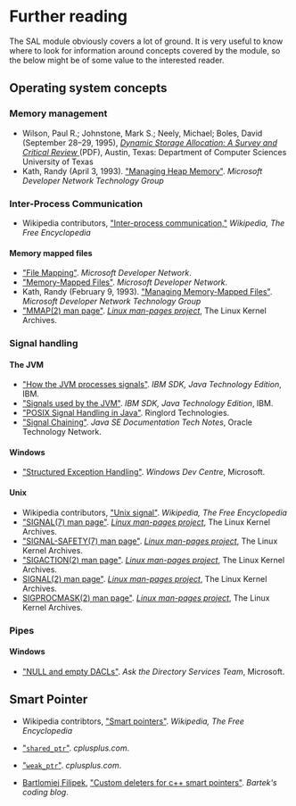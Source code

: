 # Further reading

The SAL module obviously covers a lot of ground. It is very useful to know where to look for information around concepts covered by the module, so the below might be of some value to the interested reader.

## Operating system concepts

### Memory management

* Wilson, Paul R.; Johnstone, Mark S.; Neely, Michael; Boles, David \(September 28–29, 1995\), [_Dynamic Storage Allocation: A Survey and Critical Review_ ](http://www.cs.northwestern.edu/~pdinda/icsclass/doc/dsa.pdf)\(PDF\), Austin, Texas: Department of Computer Sciences University of Texas
* Kath, Randy \(April 3, 1993\). ["Managing Heap Memory"](https://msdn.microsoft.com/en-us/library/ms810603.aspx). _Microsoft Developer Network Technology Group_

### Inter-Process Communication

* Wikipedia contributors, ["Inter-process communication,"](https://en.wikipedia.org/wiki/Inter-process_communication) _Wikipedia, The Free Encyclopedia_

#### Memory mapped files

* ["File Mapping"](https://msdn.microsoft.com/en-us/library/windows/desktop/aa366556.aspx). _Microsoft Developer Network_.
* ["Memory-Mapped Files"](https://msdn.microsoft.com/en-us/library/dd997372.aspx). _Microsoft Developer Network_. 
* Kath, Randy \(February 9, 1993\). ["Managing Memory-Mapped Files"](https://msdn.microsoft.com/en-us/library/ms810613.aspx). _Microsoft Developer Network Technology Group_
* ["MMAP\(2\) man page"](http://man7.org/linux/man-pages/man2/mmap.2.html). [_Linux man-pages project_](https://www.kernel.org/doc/man-pages/), The Linux Kernel Archives.

### Signal handling

#### The JVM

* ["How the JVM processes signals"](https://www.ibm.com/support/knowledgecenter/SSYKE2_8.0.0/com.ibm.java.zos.80.doc/user/signals.html). _IBM SDK, Java Technology Edition_, IBM.
* ["Signals used by the JVM"](https://www.ibm.com/support/knowledgecenter/en/SSYKE2_8.0.0/com.ibm.java.zos.80.doc/user/sighand.html). _IBM SDK, Java Technology Edition_, IBM.
* ["POSIX Signal Handling in Java"](http://ringlord.com/dl/Signals-in-Java.pdf). Ringlord Technologies.
* ["Signal Chaining"](http://docs.oracle.com/javase/7/docs/technotes/guides/vm/signal-chaining.html). _Java SE Documentation Tech Notes_, Oracle Technology Network.

#### Windows

* ["Structured Exception Handling"](https://msdn.microsoft.com/en-us/library/windows/desktop/ms680657.aspx). _Windows Dev Centre_, Microsoft.

#### Unix

* Wikipedia contributors, ["Unix signal"](https://en.wikipedia.org/wiki/Unix_signal). _Wikipedia, The Free Encyclopedia_
* ["SIGNAL\(7\) man page"](http://man7.org/linux/man-pages/man7/signal.7.html). [_Linux man-pages project_](https://www.kernel.org/doc/man-pages/), The Linux Kernel Archives.
* ["SIGNAL-SAFETY\(7\) man page"](http://man7.org/linux/man-pages/man7/signal-safety.7.html). [_Linux man-pages project_](https://www.kernel.org/doc/man-pages/), The Linux Kernel Archives.
* ["SIGACTION\(2\) man page"](http://man7.org/linux/man-pages/man2/sigaction.2.html). [_Linux man-pages project_](https://www.kernel.org/doc/man-pages/), The Linux Kernel Archives.
* [SIGNAL\(2\) man page"](http://man7.org/linux/man-pages/man2/signal.2.html). [_Linux man-pages project_](https://www.kernel.org/doc/man-pages/), The Linux Kernel Archives.
* [SIGPROCMASK\(2\) man page"](http://man7.org/linux/man-pages/man2/sigprocmask.2.html). [_Linux man-pages project_](https://www.kernel.org/doc/man-pages/), The Linux Kernel Archives.

### Pipes

#### Windows

* ["NULL and empty DACLs"](https://blogs.technet.microsoft.com/askds/2009/06/01/null-and-empty-dacls/). _Ask the Directory Services Team_, Microsoft.

## Smart Pointer

* Wikipedia contribtors, ["Smart pointers"](https://en.wikipedia.org/wiki/Smart_pointer). _Wikipedia, The Free Encyclopedia_
* ["`shared_ptr`"](http://www.cplusplus.com/reference/memory/shared_ptr/). _cplusplus.com_.

* ["`weak_ptr`"](http://www.cplusplus.com/reference/memory/weak_ptr/). _cplusplus.com_.

* [Bartlomiej Filipek](https://www.gitbook.com/book/chrissherlock1/inside-libreoffice/edit#), ["Custom deleters for c++ smart pointers"](http://www.bfilipek.com/2016/04/custom-deleters-for-c-smart-pointers.html). _Bartek's coding blog_.



